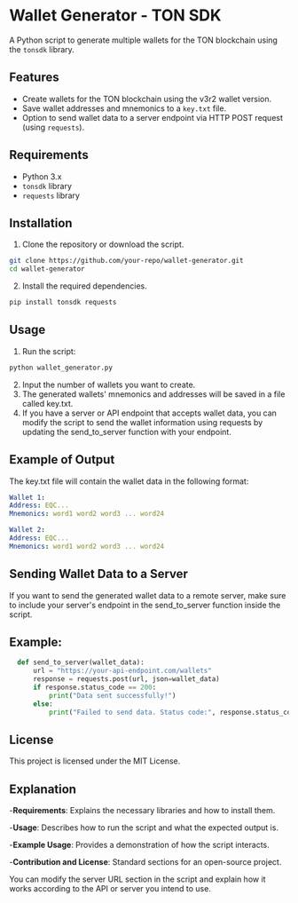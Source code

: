 # Wallet Generator - TON SDK

A Python script to generate multiple wallets for the TON blockchain using the `tonsdk` library.

## Features
- Create wallets for the TON blockchain using the v3r2 wallet version.
- Save wallet addresses and mnemonics to a `key.txt` file.
- Option to send wallet data to a server endpoint via HTTP POST request (using `requests`).

## Requirements

- Python 3.x
- `tonsdk` library
- `requests` library

## Installation

 1. Clone the repository or download the script.
  ```bash
  git clone https://github.com/your-repo/wallet-generator.git
  cd wallet-generator
  ```
 2. Install the required dependencies.
  ```bash
  pip install tonsdk requests
  ```
## Usage
 1. Run the script:

  ```bash
  python wallet_generator.py
  ```
 2. Input the number of wallets you want to create.
 3. The generated wallets' mnemonics and addresses will be saved in a file called key.txt.
 4. If you have a server or API endpoint that accepts wallet data, you can modify the script to send the wallet information using requests by updating the send_to_server function with your endpoint.

## Example of Output

The key.txt file will contain the wallet data in the following format:

  ```yaml
  Wallet 1:
  Address: EQC...
  Mnemonics: word1 word2 word3 ... word24
  
  Wallet 2:
  Address: EQC...
  Mnemonics: word1 word2 word3 ... word24
  ```

## Sending Wallet Data to a Server

If you want to send the generated wallet data to a remote server, make sure to include your server's endpoint in the send_to_server function inside the script.

 ## Example:

```python
  def send_to_server(wallet_data):
      url = "https://your-api-endpoint.com/wallets"
      response = requests.post(url, json=wallet_data)
      if response.status_code == 200:
          print("Data sent successfully!")
      else:
          print("Failed to send data. Status code:", response.status_code)
  ```
## License
This project is licensed under the MIT License.

## Explanation
-**Requirements**: Explains the necessary libraries and how to install them.

-**Usage**: Describes how to run the script and what the expected output is.

-**Example Usage**: Provides a demonstration of how the script interacts.

-**Contribution and License**: Standard sections for an open-source project.

You can modify the server URL section in the script and explain how it works according to the API or server you intend to use.
